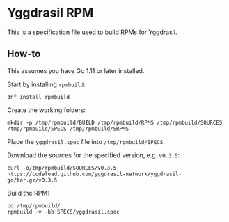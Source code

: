 # Yggdrasil RPM

This is a specification file used to build RPMs for Yggdrasil.

## How-to

This assumes you have Go 1.11 or later installed.

Start by installing `rpmbuild`:
```
dnf install rpmbuild
```

Create the working folders:
```
mkdir -p /tmp/rpmbuild/BUILD /tmp/rpmbuild/RPMS /tmp/rpmbuild/SOURCES /tmp/rpmbuild/SPECS /tmp/rpmbuild/SRPMS
```

Place the `yggdrasil.spec` file into `/tmp/rpmbuild/SPECS`.

Download the sources for the specified version, e.g. `v0.3.5`:
```
curl -o/tmp/rpmbuild/SOURCES/v0.3.5 https://codeload.github.com/yggdrasil-network/yggdrasil-go/tar.gz/v0.3.5
```

Build the RPM:
```
cd /tmp/rpmbuild/
rpmbuild -v -bb SPECS/yggdrasil.spec
```
